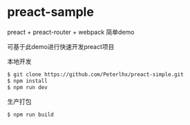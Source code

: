 # preact-sample
preact + preact-router + webpack 简单demo

可基于此demo进行快速开发preact项目

本地开发
```bash
$ git clone https://github.com/Peterlhx/preact-simple.git
$ npm install
$ npm run dev
```

生产打包
```bash
$ npm run build
````
